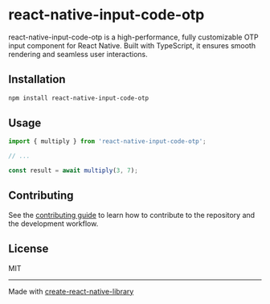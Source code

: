 # react-native-input-code-otp

react-native-input-code-otp is a high-performance, fully customizable OTP input component for React Native. Built with TypeScript, it ensures smooth rendering and seamless user interactions.

## Installation

```sh
npm install react-native-input-code-otp
```

## Usage


```js
import { multiply } from 'react-native-input-code-otp';

// ...

const result = await multiply(3, 7);
```


## Contributing

See the [contributing guide](CONTRIBUTING.md) to learn how to contribute to the repository and the development workflow.

## License

MIT

---

Made with [create-react-native-library](https://github.com/callstack/react-native-builder-bob)

